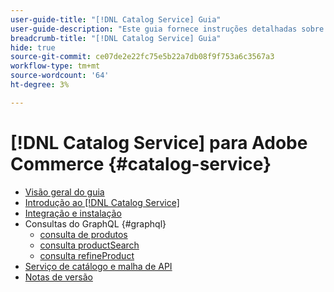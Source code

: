```yaml
---
user-guide-title: "[!DNL Catalog Service] Guia"
user-guide-description: "Este guia fornece instruções detalhadas sobre como usar [!DNL Catalog Service] para Adobe Commerce."
breadcrumb-title: "[!DNL Catalog Service] Guia"
hide: true
source-git-commit: ce07de2e22fc75e5b22a7db08f9f753a6c3567a3
workflow-type: tm+mt
source-wordcount: '64'
ht-degree: 3%

---
```


# [!DNL Catalog Service] para Adobe Commerce {#catalog-service}

- [Visão geral do guia](guide-overview.md)
- [Introdução ao [!DNL Catalog Service]](overview.md)
- [Integração e instalação](installation.md)
- Consultas do GraphQL {#graphql}
   - [consulta de produtos](https://developer.adobe.com/commerce/webapi/graphql/schema/catalog-service/queries/products/)
   - [consulta productSearch](https://developer.adobe.com/commerce/webapi/graphql/schema/catalog-service/queries/product-search/)
   - [consulta refineProduct](https://developer.adobe.com/commerce/webapi/graphql/schema/catalog-service/queries/refine-product/)
- [Serviço de catálogo e malha de API](mesh.md)
- [Notas de versão](release-notes.md)
